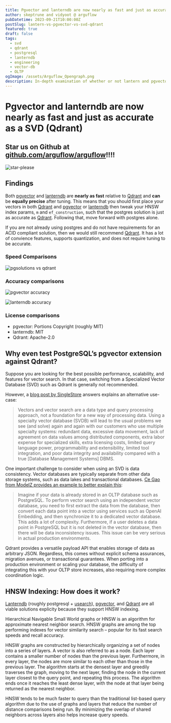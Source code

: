 ```yaml
---
title: Pgvector and lanterndb are now nearly as fast and just as accurate as a SVD (Qdrant)
author: skeptrune and vidyoot @ arguflow
pubDatetime: 2023-09-21T10:00:00Z
postSlug: lantern-vs-pgvector-vs-svd-qdrant
featured: true
draft: false
tags:
  - svd
  - qdrant
  - postgresql
  - lanterndb
  - engineering
  - vector-db
  - OLTP
ogImage: /assets/Arguflow_Opengraph.png
description: In-depth examination of whether or not lantern and pgvector are able to replace your specialized vector database
---
```


# Pgvector and lanterndb are now nearly as fast and just as accurate as a SVD (Qdrant)

## Star us on Github at [github.com/arguflow/arguflow](https://github.com/arguflow/arguflow)!!!!

![star-please](/assets/please-star-us.png)

## Findings

Both [pgvector](https://github.com/pgvector/pgvector) and [lanterndb](https://lantern.dev/) are **nearly as fast** relative to [Qdrant](https://qdrant.tech/) and **can** be **equally precise** after tuning. This means that you should first place your vectors in both [Qdrant](https://qdrant.tech/) and [pgvector](https://github.com/pgvector/pgvector) or [lanterndb](https://lantern.dev/) then tweak your HNSW index params, `m` and `ef_construction`, such that the postgres solution is just as accurate as [Qdrant](https://qdrant.tech/). Following that, move forward with postgres alone.

If you are not already using postgres and do not have requirements for an ACID compliant solution, then we would still recommend [Qdrant](https://qdrant.tech/). It has a lot of convience features, supports quantization, and does not require tuning to be accurate. 

### Speed Comparisons

![pgsolutions vs qdrant](/assets/speed-comparison.png)

### Accuracy comparisons

![pgvector accuracy](/assets/pgvector-accuracy.png)

![lanterndb accuracy](/assets/lanterndb-accuracy.png)

### License comparisons 

- pgvector: Portions Copyright (roughly MIT)
- lanterndb: MIT
- Qdrant: Apache-2.0

## Why even test PostgreSQL’s pgvector extension against Qdrant?

Suppose you are looking for the best possible performance, scalability, and features for vector search. In that case, switching from a Specialized Vector Database (SVD) such as Qdrant is generally not recommended.

However, a [blog post by SingleStore](https://www.singlestore.com/blog/why-your-vector-database-should-not-be-a-vector-database/) answers explains an alternative use-case:

>Vectors and vector search are a data type and query processing approach, not a foundation for a new way of processing data. Using a specialty vector database (SVDB) will lead to the usual problems we see (and solve) again and again with our customers who use multiple specialty systems: redundant data, excessive data movement, lack of agreement on data values among distributed components, extra labor expense for specialized skills, extra licensing costs, limited query language power, programmability and extensibility, limited tool integration, and poor data integrity and availability compared with a true [Database Management Systems] DBMS.

One important challenge to consider when using an SVD is data consistency. Vector databases are typically separate from other data storage systems, such as data lakes and transactional databases. [Ce Gao from ModeIZ provides an example to better explain this](https://modelz.ai/blog/pgvector):

>Imagine if your data is already stored in an OLTP database such as PostgreSQL. To perform vector search using an independent vector database, you need to first extract the data from the database, then convert each data point into a vector using services such as OpenAI Embedding, and then synchronize it to a dedicated vector database. This adds a lot of complexity. Furthermore, if a user deletes a data point in PostgreSQL but it is not deleted in the vector database, then there will be data inconsistency issues. This issue can be very serious in actual production environments.

Qdrant provides a versatile payload API that enables storage of data as arbitrary JSON. Regardless, this comes without explicit schema assurances, migration avenues, or transactional guarantees. When porting into a production environment or scaling your database, the difficulty of integrating this with your OLTP store increases, also requiring more complex coordination logic. 

## HNSW Indexing: How does it work?

[Lanterndb](https://lantern.dev/) (roughly postgresql + [usearch](https://www.unum.cloud/)), [pgvector](https://github.com/pgvector/pgvector), and [Qdrant](https://qdrant.tech/) are all viable solutions explicity because they support HNSW indexing.

Hierarchical Navigable Small World graphs or HNSW is an algorithm for approximate nearest neighbor search. HNSW graphs are among the top performing indexes for vector similarity search – popular for its fast search speeds and recall accuracy. 

HNSW graphs are constructed by hierarchically organizing a set of nodes into a series of layers. A vector is also referred to as a node. Each layer contains a smaller number of nodes than the previous layer. Furthermore, in every layer, the nodes are more similar to each other than those in the previous layer. The algorithm starts at the densest layer and greedily traverses the graph, moving to the next layer, finding the node in the current layer closest to the query point, and repeating this process. The algorithm ends once it reaches the least dense layer, with the node at that layer being returned as the nearest neighbor. 

HNSW tends to be much faster to query than the traditional list-based query algorithm due to the use of graphs and layers that reduce the number of distance comparisons being run. By minimizing the overlap of shared neighbors across layers also helps increase query speeds.
